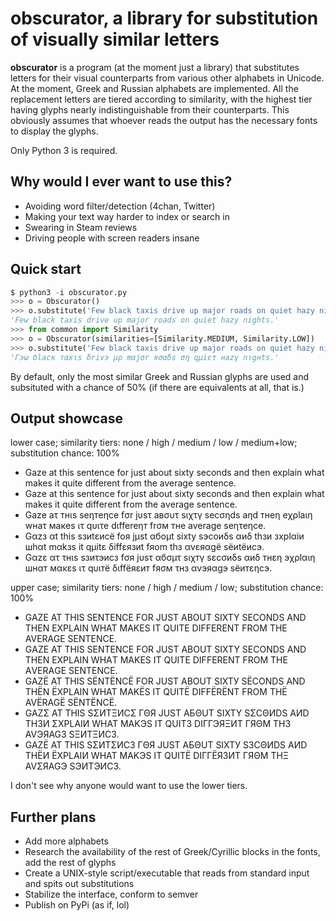 # obscurator, a library for substitution of visually similar letters
__obscurator__ is a program (at the moment just a library) that substitutes letters for their visual counterparts from various other alphabets in Unicode. At the moment, Greek and Russian alphabets are implemented. All the replacement letters are tiered according to similarity, with the highest tier having glyphs nearly indistinguishable from their counterparts. This obviously assumes that whoever reads the output has the necessary fonts to display the glyphs.

Only Python 3 is required.

## Why would I ever want to use this?
* Avoiding word filter/detection (4chan, Twitter)
* Making your text way harder to index or search in
* Swearing in Steam reviews
* Driving people with screen readers insane

## Quick start
```python
$ python3 -i obscurator.py
>>> o = Obscurator()
>>> o.substitute('Few black taxis drive up major roads on quiet hazy nights.')
'Fеw blасk tахis drive uр major rοаds оn quiet hazу nights.'
>>> from common import Similarity
>>> o = Obscurator(similarities=[Similarity.MEDIUM, Similarity.LOW])
>>> o.substitute('Few black taxis drive up major roads on quiet hazy nights.', chance=0.8)
'Гэω бlacк тαxιs δrivэ μρ mαjσr яσαδs ση qμiετ нazγ nιgнts.'
```

By default, only the most similar Greek and Russian glyphs are used and subsituted with a chance of 50% (if there are equivalents at all, that is.)

## Output showcase
lower case; similarity tiers: none / high / medium / low / medium+low; substitution chance: 100%
* Gaze at this sentence for just about sixty seconds and then explain what makes it quite different from the average sentence.
* Gаzе аt this sеntеnϲе fоr just аbοut siхtу sеϲοnds аnd thеn ехрlаin whаt mаkеs it quitе diffеrеnt frоm thе аvеrаgе sеntеnϲе.
* Gaze aτ тнιs seηтeηce fσr jυsτ aвσυτ sιχτγ secσηds aηd тнeη eχρlaιη wнaτ мaкes ιτ qυιτe dιffereηт frσм тнe average seητeηce.
* Gαzз αt this sзиtεиcё foя jμst αбoμt sixty sэcoиδs αиδ thзи зxplαiи шhαt mαkзs it qμitε δiffεязиt fяom thз αvεяαgё sёиtёиcэ.
* Gαzε ατ τнιs sзиτэиcз fσя jυsτ αбσμτ sιχтγ sεcσиδs αиδ тнεη эχρlαιη шнαт мακεs ιτ qυιтё διffёяεит fяσм τнз αvэяαgэ sёитεηcэ.

upper case; similarity tiers: none / high / medium / low; substitution chance: 100%
* GAZE AT THIS SENTENCE FOR JUST ABOUT SIXTY SECONDS AND THEN EXPLAIN WHAT MAKES IT QUITE DIFFERENT FROM THE AVERAGE SENTENCE.
* GΑΖΕ АТ ΤНΙS SЕΝΤЕΝϹΕ FОR JUSΤ АВОUΤ SΙΧΤΥ SΕϹΟΝDS ΑΝD ТΗЕΝ ЕΧРLАΙΝ WНΑТ МΑΚЕS ΙΤ QUΙΤЕ DΙFFΕRΕΝТ FRΟΜ ΤНЕ ΑVΕRΑGΕ SΕΝΤЕΝϹЕ.
* GAZЁ AT THIS SЁNTЁNCЁ FOR JUST ABOUT SIXTУ SЁCONDS AND THЁN ЁXPLAIN WHAT MAKЁS IT QUITЁ DIFFЁRЁNT FROM THЁ AVЁRAGЁ SЁNTЁNCЁ.
* GAZΣ AT THIS SΣИTΞИCΣ ΓΘЯ JUST AБΘUT SIXTY SΣCΘИDS AИD THЗИ ΣXPLAIИ WHAT MAKЭS IT QUITЗ DIГГЭЯΞИT ГЯΘM THЗ AVЭЯAGЗ SΞИTΞИCЗ.
* GAZЁ AT THIS SΣИTΣИCЗ ГΘЯ JUST AБΘUT SIXTУ SЗCΘИDS AИD THЁИ ЁXPLAIИ WHAT MAKЭS IT QUITЁ DIГГЁЯЗИT ГЯΘM THΞ AVΣЯAGЭ SЭИTЭИCЗ.

I don't see why anyone would want to use the lower tiers.

## Further plans
* Add more alphabets
* Research the availability of the rest of Greek/Cyrillic blocks in the fonts, add the rest of glyphs
* Create a UNIX-style script/executable that reads from standard input and spits out substitutions
* Stabilize the interface, conform to semver
* Publish on PyPi (as if, lol)
